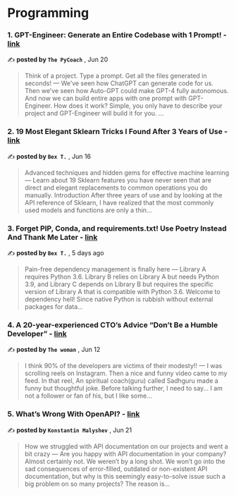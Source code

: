 
<h1>Programming</h1>
<h3>1. GPT-Engineer: Generate an Entire Codebase with 1 Prompt! - <a href=https://medium.com/artificial-corner/gpt-engineer-generate-an-entire-codebase-with-1-prompt-7e98ca368410?source=tag_page---------0-85--------------------894c12d9_5952_4412_8547_5e03bfffbc20-------17>link</a></h3>

✍️ **posted by `The PyCoach`** , <date>Jun 20</date>

<blockquote>Think of a project. Type a prompt. Get all the files generated in seconds! —  We’ve seen how ChatGPT can generate code for us. Then we’ve seen how Auto-GPT could make GPT-4 fully autonomous. And now we can build entire apps with one prompt with GPT-Engineer. How does it work? Simple, you only have to describe your project and GPT-Engineer will build it for you. …</blockquote>

<h3>2. 19 Most Elegant Sklearn Tricks I Found After 3 Years of Use - <a href=https://medium.com/towards-artificial-intelligence/19-most-elegant-sklearn-tricks-i-found-after-3-years-of-use-5bda439fa506?source=tag_page---------1-85--------------------894c12d9_5952_4412_8547_5e03bfffbc20-------17>link</a></h3>

✍️ **posted by `Bex T.`** , <date>Jun 16</date>

<blockquote>Advanced techniques and hidden gems for effective machine learning —  Learn about 19 Sklearn features you have never seen that are direct and elegant replacements to common operations you do manually. Introduction After three years of use and by looking at the API reference of Sklearn, I have realized that the most commonly used models and functions are only a thin…</blockquote>

<h3>3. Forget PIP, Conda, and requirements.txt! Use Poetry Instead And Thank Me Later - <a href=https://medium.com/towards-artificial-intelligence/forget-pip-conda-requirements-txt-use-poetry-instead-and-thank-me-later-226a0bc38a56?source=tag_page---------2-85--------------------894c12d9_5952_4412_8547_5e03bfffbc20-------17>link</a></h3>

✍️ **posted by `Bex T.`** , <date>5 days ago</date>

<blockquote>Pain-free dependency management is finally here —  Library A requires Python 3.6. Library B relies on Library A but needs Python 3.9, and Library C depends on Library B but requires the specific version of Library A that is compatible with Python 3.6. Welcome to dependency hell! Since native Python is rubbish without external packages for data…</blockquote>

<h3>4. A 20-year-experienced CTO’s Advice “Don’t Be a Humble Developer” - <a href=https://medium.com/javascript-in-plain-english/a-20-year-experienced-ctos-advice-don-t-be-a-humble-developer-919973e8ca5?source=tag_page---------3-85--------------------894c12d9_5952_4412_8547_5e03bfffbc20-------17>link</a></h3>

✍️ **posted by `The woman`** , <date>Jun 12</date>

<blockquote>I think 90% of the developers are victims of their modesty!! —  I was scrolling reels on Instagram. Then a nice and funny video came to my feed. In that reel, An spiritual coach(guru) called Sadhguru made a funny but thoughtful joke. Before talking further, I need to say… I am not a follower or fan of his, but I like some…</blockquote>

<h3>5. What’s Wrong With OpenAPI? - <a href=https://medium.com/gitconnected/whats-wrong-with-openapi-771e67e2bf6f?source=tag_page---------4-85--------------------894c12d9_5952_4412_8547_5e03bfffbc20-------17>link</a></h3>

✍️ **posted by `Konstantin Malyshev`** , <date>Jun 21</date>

<blockquote>How we struggled with API documentation on our projects and went a bit crazy —  Are you happy with API documentation in your company? Almost certainly not. We weren’t by a long shot. We won’t go into the sad consequences of error-filled, outdated or non-existent API documentation, but why is this seemingly easy-to-solve issue such a big problem on so many projects? The reason is…</blockquote>

